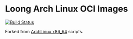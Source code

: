 # Loong Arch Linux OCI Images

[![Build Status](https://loongci.lcpu.dev/api/badges/lcpu-club/loongarchlinux-docker/status.svg)](https://loongci.lcpu.dev/lcpu-club/loongarchlinux-docker)

Forked from [ArchLinux x86_64](https://gitlab.archlinux.org/archlinux/archlinux-docker) scripts.
